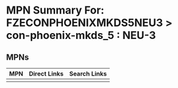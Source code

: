 



# MPN Summary For: FZECONPHOENIXMKDS5NEU3 > con-phoenix-mkds_5 : NEU-3

## MPNs
  

|MPN|Direct Links|Search Links|
| :--- | :--- | :--- |
||||
